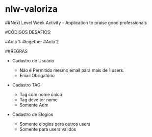# nlw-valoriza
##Next Level Week Activity - Application to praise good professionals 

#CÓDIGOS DESAFIOS:

#Aula 1: #together
#Aula 2


##REGRAS

- Cadastro de Usuário
    -   Não é Permitido mesmo email para mais de 1 users.
    -   Email Obrigatório

- Cadastro TAG
    -   Tag com nome único
    -   Tag deve ter nome
    -   Somente Adm

- Cadastro de Elogios
    -   Somente elogios para outros users
    -   Somente para users validos

